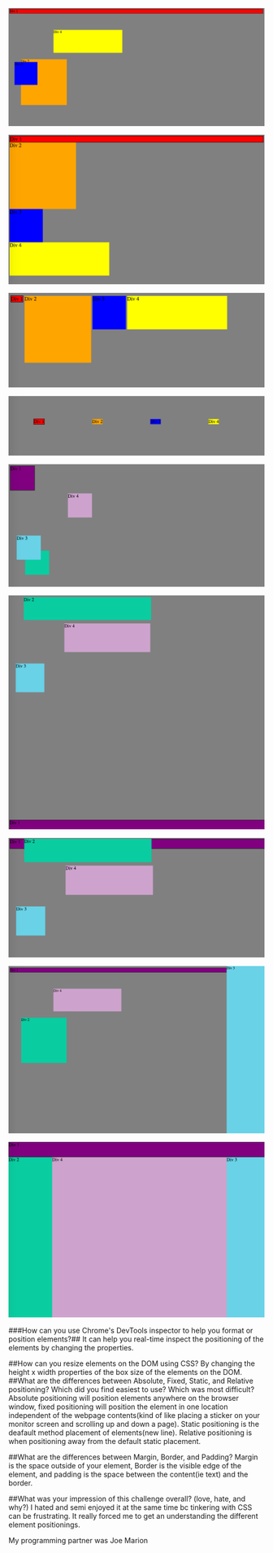 ![Change colors](./imgs/changecolors.png)

![Columns](./imgs/column.png)

![Row](./imgs/row.png)

![Make Equidistant](./imgs/equidistant.png)

![Squares](./imgs/squares.png)

![Footer](./imgs/footer.png)

![Header](./imgs/header.png)

![Sidebar](./imgs/sidebar.png)

![Custom](./imgs/custom.png)

###How can you use Chrome's DevTools inspector to help you format or position elements?##
It can help you real-time inspect the positioning of the elements by changing the properties.

##How can you resize elements on the DOM using CSS?
By changing the height x width properties of the box size of the elements on the DOM.
##What are the differences between Absolute, Fixed, Static, and Relative positioning? Which did you find easiest to use? Which was most difficult?
Absolute positioning will position elements anywhere on the browser window, fixed positioning will position the element in one location independent of the webpage contents(kind of like placing a sticker on your monitor screen and scrolling up and down a page). Static positioning is the deafault method placement of elements(new line). Relative positioning is when positioning away from the default static placement.

##What are the differences between Margin, Border, and Padding?
Margin is the space outside of your element, Border is the visible edge of the element, and padding is the space between the content(ie text) and the border.

##What was your impression of this challenge overall? (love, hate, and why?)
I hated and semi enjoyed it at the same time bc tinkering with CSS can be frustrating. It really forced me to get an understanding the different element positionings.

My programming partner was Joe Marion